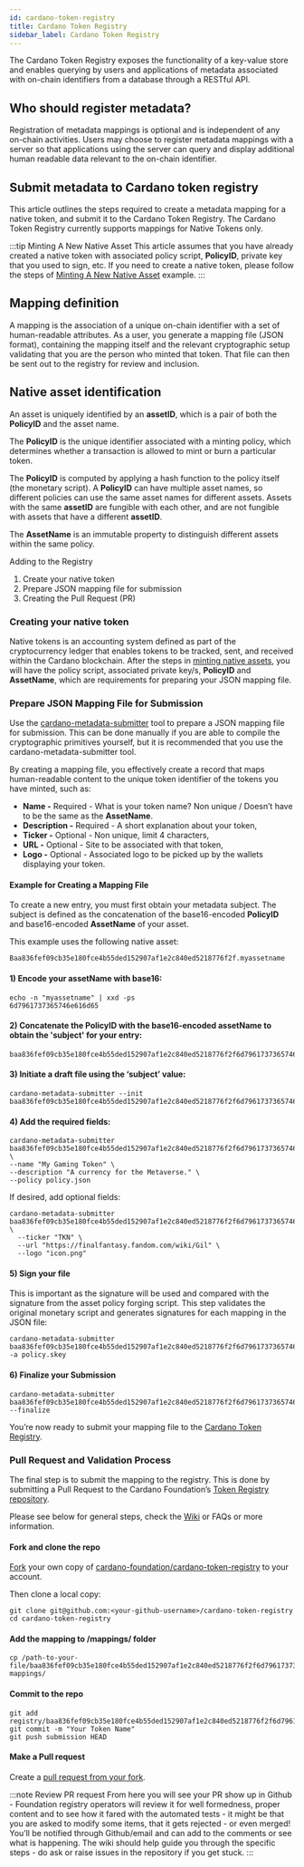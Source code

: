 ```yaml
---
id: cardano-token-registry
title: Cardano Token Registry
sidebar_label: Cardano Token Registry
---
```


The Cardano Token Registry exposes the functionality of a key-value store and enables querying by users and applications of metadata associated with on-chain identifiers from a database through a RESTful API.

## Who should register metadata?

Registration of metadata mappings is optional and is independent of any on-chain activities.
Users may choose to register metadata mappings with a server so that applications using the server can query and display additional human readable data relevant to the on-chain identifier.

## Submit metadata to Cardano token registry

This article outlines the steps required to create a metadata mapping for a native token, and submit it to the Cardano Token Registry. The Cardano Token Registry currently supports mappings for Native Tokens only.

:::tip Minting A New Native Asset
This article assumes that you have already created a native token with associated policy script, **PolicyID**, private key that you used to sign, etc. If you need to create a native token, please follow the steps of [Minting A New Native Asset](https://docs.cardano.org/en/latest/native-tokens/getting-started-with-native-tokens.html#example-minting-a-new-native-token) example.
:::

## Mapping definition

A mapping is the association of  a unique on-chain identifier with a set of  human-readable attributes. As a user, you generate a mapping file (JSON format), containing the mapping itself and the relevant cryptographic setup validating that you are the person who minted that token. That file can then be sent out to the registry for review and inclusion.

## Native asset identification

An asset is uniquely identified by an **assetID**, which is a pair of both the **PolicyID** and the asset name.

The **PolicyID** is the unique identifier associated with a minting policy, which determines whether a transaction is allowed to mint or burn a particular token.

The **PolicyID** is computed by applying a hash function to the policy itself (the monetary script). A **PolicyID** can have multiple asset names, so different policies can use the same asset names for different assets. Assets with the same **assetID** are fungible with each other, and are not fungible with assets that have a different **assetID**.

The **AssetName** is an immutable property to distinguish different assets within the same policy.

Adding to the Registry

1. Create your native token
2. Prepare JSON mapping file for submission
3. Creating the Pull Request (PR)

### Creating your native token

Native tokens is an accounting system defined as part of the cryptocurrency ledger that enables tokens to be tracked, sent, and received within the Cardano blockchain. After the steps in [minting native assets](minting.md), you will have the policy script, associated private key/s, **PolicyID** and **AssetName**, which are requirements for preparing your JSON mapping file.

### Prepare JSON Mapping File for Submission

Use the [cardano-metadata-submitter](https://github.com/input-output-hk/cardano-metadata-submitter) tool to prepare a JSON mapping file for submission. This can be done manually if you are able to compile the cryptographic primitives yourself, but it is recommended that you use the cardano-metadata-submitter tool.

By creating a mapping file, you effectively create a record that maps human-readable content to the unique token identifier of the tokens you have minted, such as:

* **Name -** Required - What is your token name? Non unique / Doesn’t have to be the same as the **AssetName**.
* **Description -** Required - A short explanation about your token,
* **Ticker -** Optional - Non unique, limit 4 characters,
* **URL -** Optional - Site to be associated with that token,
* **Logo -** Optional  - Associated logo to be picked up by the wallets displaying your token.

#### Example for Creating a Mapping File

To create a new entry, you must first obtain your metadata subject. The subject is defined as the concatenation of the base16-encoded **PolicyID** and base16-encoded **AssetName** of your asset.

This example uses the following native asset:
```
Baa836fef09cb35e180fce4b55ded152907af1e2c840ed5218776f2f.myassetname
```

#### 1) Encode your **assetName** with base16:
```
echo -n "myassetname" | xxd -ps
6d7961737365746e616d65
```

#### 2) Concatenate the **PolicyID** with the base16-encoded **assetName** to obtain the 'subject' for your entry:
```
baa836fef09cb35e180fce4b55ded152907af1e2c840ed5218776f2f6d7961737365746e616d65
```

#### 3) Initiate a draft file using the ‘subject’ value:
```
cardano-metadata-submitter --init baa836fef09cb35e180fce4b55ded152907af1e2c840ed5218776f2f6d7961737365746e616d65
```

#### 4) Add the required fields:
```
cardano-metadata-submitter baa836fef09cb35e180fce4b55ded152907af1e2c840ed5218776f2f6d7961737365746e616d65 \
--name "My Gaming Token" \
--description "A currency for the Metaverse." \
--policy policy.json
```

If desired, add optional fields:
```
cardano-metadata-submitter baa836fef09cb35e180fce4b55ded152907af1e2c840ed5218776f2f6d7961737365746e616d65 \
  --ticker "TKN" \
  --url "https://finalfantasy.fandom.com/wiki/Gil" \
  --logo "icon.png"
```

#### 5) Sign your file

This is important as the signature will be used and compared with the signature from the asset policy forging script. This step validates the original monetary script and generates signatures for each mapping in the JSON file:
```
cardano-metadata-submitter baa836fef09cb35e180fce4b55ded152907af1e2c840ed5218776f2f6d7961737365746e616d65 -a policy.skey
```

#### 6) Finalize your Submission
```
cardano-metadata-submitter baa836fef09cb35e180fce4b55ded152907af1e2c840ed5218776f2f6d7961737365746e616d65 --finalize
```


You’re now ready to submit your mapping file to the [Cardano Token Registry](https://github.com/cardano-foundation/cardano-token-registry).

### Pull Request and Validation Process

The final step is to submit the mapping to the registry. This is done by submitting a Pull Request to the Cardano Foundation’s [Token Registry repository](https://github.com/cardano-foundation/cardano-token-registry).

Please see below for general steps, check the [Wiki](https://github.com/cardano-foundation/cardano-token-registry/wiki) or FAQs or more information.

#### Fork and clone the repo

[Fork](https://docs.github.com/en/github/getting-started-with-github/fork-a-repo) your own copy of [cardano-foundation/cardano-token-registry](https://github.com/cardano-foundation/cardano-token-registry) to your account.

Then clone a local copy:
```
git clone git@github.com:<your-github-username>/cardano-token-registry
cd cardano-token-registry
```

#### Add the mapping to /mappings/ folder
```
cp /path-to-your-file/baa836fef09cb35e180fce4b55ded152907af1e2c840ed5218776f2f6d7961737365746e616d65.json mappings/
```

#### Commit to the repo
```
git add registry/baa836fef09cb35e180fce4b55ded152907af1e2c840ed5218776f2f6d7961737365746e616d65.json
git commit -m "Your Token Name"
git push submission HEAD
```

#### Make a Pull request

Create a [pull request from your fork](https://docs.github.com/en/github/collaborating-with-issues-and-pull-requests/creating-a-pull-request-from-a-fork).

:::note Review PR request
From here you will see your PR show up in Github - Foundation registry operators will review it for well formedness, proper content and to see how it fared with the automated tests - it might be that you are asked to modify some items, that it gets rejected - or even merged! You’ll be notified through Github/email and can add to the comments or see what is happening. The wiki should help guide you through the specific steps - do ask or raise issues in the repository if you get stuck.
:::
